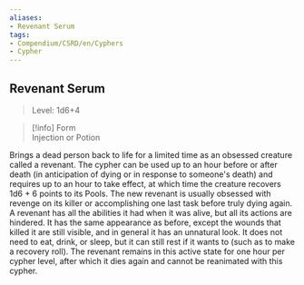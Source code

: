 ```yaml
---
aliases:
- Revenant Serum
tags:
- Compendium/CSRD/en/Cyphers
- Cypher
---
```


  
## Revenant Serum  
>Level: 1d6+4  
  
>[!info] Form  
>Injection or Potion
  
Brings a dead person back to life for a limited time as an obsessed creature called a revenant. The cypher can be used up to an hour before or after death (in anticipation of dying or in response to someone's death) and requires up to an hour to take effect, at which time the creature recovers 1d6 + 6 points to its Pools. The new revenant is usually obsessed with revenge on its killer or accomplishing one last task before truly dying again. A revenant has all the abilities it had when it was alive, but all its actions are hindered. It has the same appearance as before, except the wounds that killed it are still visible, and in general it has an unnatural look. It does not need to eat, drink, or sleep, but it can still rest if it wants to (such as to make a recovery roll). The revenant remains in this active state for one hour per cypher level, after which it dies again and cannot be reanimated with this cypher.